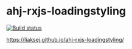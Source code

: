 # ahj-rxjs-loadingstyling

[![Build status](https://ci.appveyor.com/api/projects/status/rqy26oumos26b9y6?svg=true)](https://ci.appveyor.com/project/Liaksej/ahj-workers-loadingstyling)


https://liaksej.github.io/ahj-rxjs-loadingstyling/



